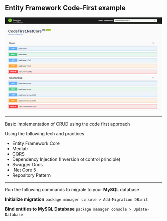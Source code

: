 ## Entity Framework Code-First example


![Swagger DOC](https://raw.githubusercontent.com/Kim-Avillanosa/codefirst.netcore/main/Codefirst.PNG)

------------

Basic Implementation of CRUD using the code first approach

Using the following tech and practices
 - Entity Framework Core
 - Mediatr
 - CQRS
 - Dependency Injection (Inversion of control principle)
 - Swagger Docs
 - .Net Core 5 
 - Repository Pattern
------------


Run the following commands to migrate to your **MySQL** database

**Initialize migration**
`package manager console > Add-Migration DBinit`

**Bind entities to MySQL Database**
`package manager console > Update-Database`